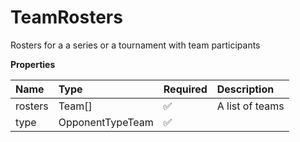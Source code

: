 # TeamRosters

Rosters for a a series or a tournament with team participants

**Properties**

| Name    | Type             | Required | Description     |
| :------ | :--------------- | :------- | :-------------- |
| rosters | Team[]           | ✅       | A list of teams |
| type    | OpponentTypeTeam | ✅       |                 |
